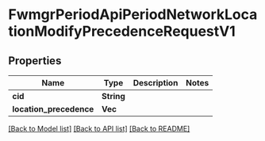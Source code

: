 # FwmgrPeriodApiPeriodNetworkLocationModifyPrecedenceRequestV1

## Properties

Name | Type | Description | Notes
------------ | ------------- | ------------- | -------------
**cid** | **String** |  |
**location_precedence** | **Vec<String>** |  |

[[Back to Model list]](../README.md#documentation-for-models) [[Back to API list]](../README.md#documentation-for-api-endpoints) [[Back to README]](../README.md)
